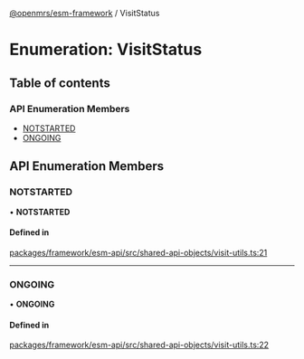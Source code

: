 [@openmrs/esm-framework](../API.md) / VisitStatus

# Enumeration: VisitStatus

## Table of contents

### API Enumeration Members

- [NOTSTARTED](VisitStatus.md#notstarted)
- [ONGOING](VisitStatus.md#ongoing)

## API Enumeration Members

### NOTSTARTED

• **NOTSTARTED**

#### Defined in

[packages/framework/esm-api/src/shared-api-objects/visit-utils.ts:21](https://github.com/openmrs/openmrs-esm-core/blob/main/packages/framework/esm-api/src/shared-api-objects/visit-utils.ts#L21)

___

### ONGOING

• **ONGOING**

#### Defined in

[packages/framework/esm-api/src/shared-api-objects/visit-utils.ts:22](https://github.com/openmrs/openmrs-esm-core/blob/main/packages/framework/esm-api/src/shared-api-objects/visit-utils.ts#L22)
